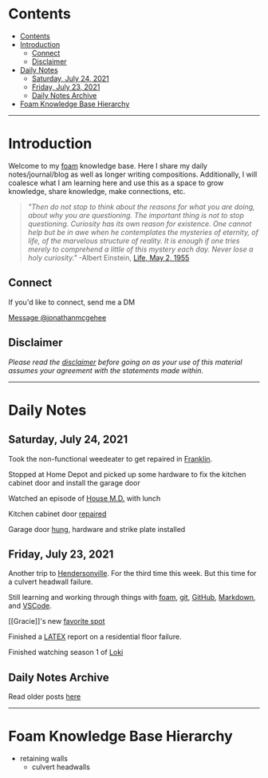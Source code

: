 # Contents
- [Contents](#contents)
- [Introduction](#introduction)
  - [Connect](#connect)
  - [Disclaimer](#disclaimer)
- [Daily Notes](#daily-notes)
  - [Saturday, July 24, 2021](#saturday-july-24-2021)
  - [Friday, July 23, 2021](#friday-july-23-2021)
  - [Daily Notes Archive](#daily-notes-archive)
- [Foam Knowledge Base Hierarchy](#foam-knowledge-base-hierarchy)

---

# Introduction

Welcome to my [foam](https://foambubble.github.io/foam/) knowledge base. Here I share my daily notes/journal/blog as well as longer writing compositions. Additionally, I will coalesce what I am learning here and use this as a space to grow knowledge, share knowledge, make connections, etc.

>*"Then do not stop to think about the reasons for what you are doing, about why you are questioning. The important thing is not to stop questioning. Curiosity has its own reason for existence. One cannot help but be in awe when he contemplates the mysteries of eternity, of life, of the marvelous structure of reality. It is enough if one tries merely to comprehend a little of this mystery each day. Never lose a holy curiosity."* -Albert Einstein, [Life, May 2, 1955](https://books.google.com/books?id=dlYEAAAAMBAJ&printsec=frontcover#v=onepage&q&f=false)  

## Connect
If you'd like to connect, send me a DM

<a href="https://twitter.com/messages/compose?recipient_id=86097822"
  class="twitter-dm-button" data-screen-name="@jonathanmcgehee">
Message @jonathanmcgehee</a>

## Disclaimer
*Please read the [disclaimer](disclaimer.md) before going on as your use of this material assumes your agreement with the statements made within.*

---

# Daily Notes

## Saturday, July 24, 2021

Took the non-functional weedeater to get repaired in [Franklin](https://en.wikipedia.org/wiki/Franklin,_Tennessee).

Stopped at Home Depot and picked up some hardware to fix the kitchen cabinet door and install the garage door

Watched an episode of [House M.D.](https://www.amazon.com/House-Season-1/dp/B000WCT7M8) with lunch

Kitchen cabinet door [repaired](https://photos.app.goo.gl/ne6X6K4FXGBxQsv98)

Garage door [hung](https://photos.app.goo.gl/Zi8jPGT4ZpXYWE4V7), hardware and strike plate installed

## Friday, July 23, 2021

Another trip to [Hendersonville](https://en.wikipedia.org/wiki/Hendersonville,_Tennessee). For the third time this week. But this time for a culvert headwall failure.

Still learning and working through things with [foam](https://foambubble.github.io/foam/), [git](https://git-scm.com/), [GitHub](https://github.com/), [Markdown](https://www.markdownguide.org/), and [VSCode](https://code.visualstudio.com/).

[[Gracie]]'s new [favorite spot](https://photos.app.goo.gl/Asqj14i852KXtxYP6)

Finished a [LATEX](https://www.latex-project.org/) report on a residential floor failure.

Finished watching season 1 of [Loki](https://www.disneyplus.com/series/loki/6pARMvILBGzF)

## Daily Notes Archive

Read older posts [here](dailyNotesArchive.md)

---

# Foam Knowledge Base Hierarchy


- retaining walls
    - culvert headwalls
